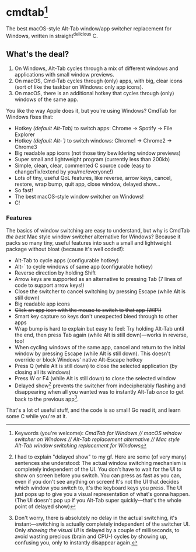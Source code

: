 # cmdtab[^1]
The best macOS-style Alt-Tab window/app switcher replacement for Windows, written in straight<sup>delicious</sup> C.

## What's the deal?

1. On Windows, Alt-Tab cycles through a mix of different windows and applications with small window previews.
2. On macOS, Cmd-Tab cycles through (only) apps, with big, clear icons (sort of like the taskbar on Windows: only app icons).
3. On macOS, there is an additional hotkey that cycles through (only) windows of the same app.

You like the way Apple does it, but you're using Windows? CmdTab for Windows fixes that:

- Hotkey *(default Alt-Tab)* to switch apps: Chrome → Spotify → File Explorer
- Hotkey *(default Alt-`)* to switch windows: Chrome1 → Chrome2 → Chrome3
- Big readable app icons (not those tiny bewildering window previews)
- Super small and lightweight program (currently less than 200kb)
- Simple, clean, clear, commented C source code (easy to change/fix/extend by you/me/everyone!)
- Lots of tiny, useful QoL features, like reverse, arrow keys, cancel, restore, wrap bump, quit app, close window, delayed show...
- So fast!
- The best macOS-style window switcher on Windows!
- C!

### Features
The basics of window switching are easy to understand, but why is CmdTab *the best* Mac style window switcher alternative for Windows? Because it packs so many tiny, useful features into such a small and lightweight package without bloat (because it's well coded!):

- Alt-Tab to cycle apps (configurable hotkey)
- Alt-` to cycle windows of same app (configurable hotkey)
- Reverse direction by holding Shift
- Arrow keys are supported as an alternative to pressing Tab (7 lines of code to support arrow keys!)
- Close the switcher to cancel switching by pressing Escape (while Alt is still down)
- Big readable app icons
- ~~Click an app icon with the mouse to switch to that app (WIP!)~~
- Smart key capture so keys don't unexpected bleed through to other apps
- Wrap bump is hard to explain but easy to feel: Try holding Alt-Tab until the end, then press Tab again (while Alt is still down)—works in reverse, too!
- When cycling windows of the same app, cancel and return to the initial window by pressing Escape (while Alt is still down). This doesn't override or block Windows' native Alt-Escape hotkey
- Press Q (while Alt is still down) to close the selected application (by closing all its windows)
- Press W or F4 (while Alt is still down) to close the selected window
- Delayed show[^2] prevents the switcher from indecipherably flashing and disappearing when all you wanted was to instantly Alt-Tab *once* to get back to the previous app[^3].

That's a lot of useful stuff, and the code is so small! Go read it, and learn some C while you're at it.

[^1]: Keywords (you're welcome): *CmdTab for Windows // macOS window switcher on Windows // Alt-Tab replacement alternative // Mac style Alt-Tab window switching replacement for Windows*
[^2]: I had to explain "delayed show" to my gf. Here are some (of very many) sentences she understood:
  The actual window switching mechanism is completely independent of the UI.
  You don't have to wait for the UI to show on screen before you switch.
  You can press as fast as you can, even if you don't see anything on screen!
  It's not the UI that decides which window you switch to, it's the keyboard keys you press.
  The UI just pops up to give you a visual representation of what's gonna happen.
  (The UI doesn't pop up if you Alt-Tab super quickly—that's the whole point of delayed show) 
[^3]: Don't worry, there is absolutely no delay in the actual switching, it's instant—switching is actually completely independent of the switcher UI. Only *showing the visual UI* is delayed by a couple of milliseconds, to avoid wasting precious (brain and CPU-) cycles by showing up, confusing you, only to instantly disappear again[^4].
[^4]: Omg why is this so hard to explain
